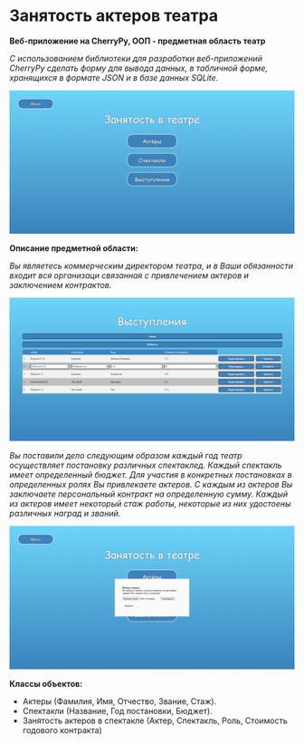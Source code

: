 # Занятость актеров театра

**Веб-приложение на CherryPy, ООП - предметная область театр**

*С использованием библиотеки для разработки веб-приложений CherryPy сделать форму для вывода данных, в табличной форме, хранящихся в формате JSON и в базе данных SQLite.*

![Главная](https://github.com/Grandher/OOP-Theatre-python/blob/main/demo/1.png)

**Описание предметной области:**

*Вы являетесь коммерческим директором театра, и в Ваши обязанности входит вся организаци
связанная с привлечением актеров и заключением контрактов.*

![Таблицы](https://github.com/Grandher/OOP-Theatre-python/blob/main/demo/2.png)

*Вы поставили дело следующим образом каждый год театр осуществляет постановку различных спектаклед. Каждый
спектакль имеет определенный бюджет. Для участия в конкретных постановках в определенных ролях Вы привлекаете
актеров. С каждым из актеров Вы заключаете персональный контракт на определенную сумму. Каждый из актеров имеет
некоторый стаж работы, некоторые из них удостоены различных наград и званий.*

![Импорт данных](https://github.com/Grandher/OOP-Theatre-python/blob/main/demo/3.png)

**Классы объектов:**
- Актеры (Фамилия, Имя, Отчество, Звание, Стаж).
- Спектакли (Название, Год постановки, Бюджет).
- Занятость актеров в спектакле (Актер, Спектакль, Роль, Стоимость годового контракта)
